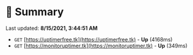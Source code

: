 # 📖 Summary
Last updated: **8/15/2021, 3:44:51 AM**

- `GET` [https://uptimerfree.tk](https://uptimerfree.tk) - **Up** (4168ms)
- `GET` [https://monitoruptimer.tk](https://monitoruptimer.tk) - **Up** (349ms)
